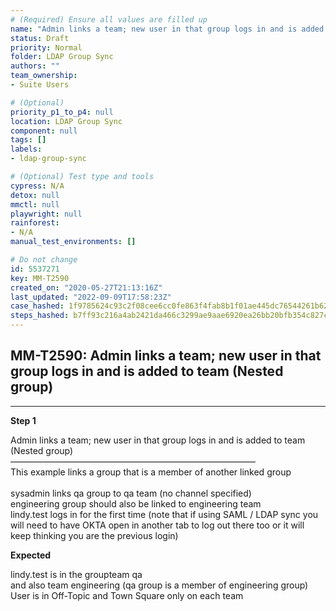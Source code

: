 ```yaml
---
# (Required) Ensure all values are filled up
name: "Admin links a team; new user in that group logs in and is added to team (Nested group)"
status: Draft
priority: Normal
folder: LDAP Group Sync
authors: ""
team_ownership: 
- Suite Users

# (Optional)
priority_p1_to_p4: null
location: LDAP Group Sync
component: null
tags: []
labels: 
- ldap-group-sync

# (Optional) Test type and tools
cypress: N/A
detox: null
mmctl: null
playwright: null
rainforest: 
- N/A
manual_test_environments: []

# Do not change
id: 5537271
key: MM-T2590
created_on: "2020-05-27T21:13:16Z"
last_updated: "2022-09-09T17:58:23Z"
case_hashed: 1f9785624c93c2f08cee6cc0fe863f4fab8b1f01ae445dc76544261b6261dbdc9cac5c9be0f68a4e8563ce55174d9cd3
steps_hashed: b7ff93c216a4ab2421da466c3299ae9aae6920ea26bb20bfb354c827c0e89558f84d2d1fba5070a709bc0d119864f4b2
---
```


<!-- (Auto-generated) Based on frontmatter's "key" and "name" -->

## MM-T2590: Admin links a team; new user in that group logs in and is added to team (Nested group)

---

**Step 1**

Admin links a team; new user in that group logs in and is added to team\
(Nested group)\
————————————————————————————\
This example links a group that is a member of another linked group\
\
sysadmin links qa group to qa team (no channel specified)\
engineering group should also be linked to engineering team\
lindy.test logs in for the first time (note that if using SAML / LDAP sync you will need to have OKTA open in another tab to log out there too or it will keep thinking you are the previous login)

**Expected**

lindy.test is in the groupteam qa\
and also team engineering (qa group is a member of engineering group)\
User is in Off-Topic and Town Square only on each team
